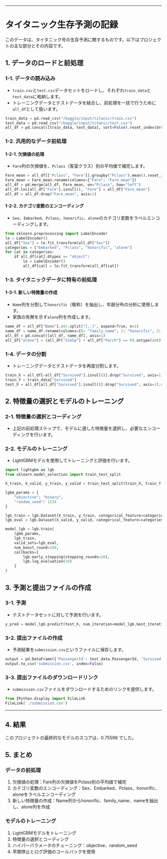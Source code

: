 
---

# タイタニック生存予測の記録

このデータは、タイタニック号の生存予測に関するものです。以下はプロジェクトの主な部分とその内容です。

## 1. データのロードと前処理

### 1-1. データの読み込み
- `train.csv`と`test.csv`データセットをロードし、それぞれ`train_data`と`test_data`に格納します。
- トレーニングデータとテストデータを結合し、前処理を一括で行うために`all_df`として扱います。

```python
train_data = pd.read_csv("/kaggle/input/titanic/train.csv")
test_data = pd.read_csv("/kaggle/input/titanic/test.csv")
all_df = pd.concat([train_data, test_data], sort=False).reset_index(drop=True)
```
### 1-2. 汎用的なデータ前処理
#### 1-2-1. 欠損値の処理
- `Fare`列の欠損値を、`Pclass`（客室クラス）別の平均値で補完します。

```python
Fare_mean = all_df[["Pclass", "Fare"]].groupby("Pclass").mean().reset_index()
Fare_mean = Fare_mean.rename(columns={"Fare": "Fare_mean"})
all_df = pd.merge(all_df, Fare_mean, on="Pclass", how="left")
all_df.loc[all_df["Fare"].isnull(), "Fare"] = all_df["Fare_mean"]
all_df = all_df.drop("Fare_mean", axis=1)
```
#### 1-2-2. カテゴリ変数のエンコーディング
- `Sex`、`Embarked`、`Pclass`、`honorific`、`alone`のカテゴリ変数をラベルエンコーディングします。

```python
from sklearn.preprocessing import LabelEncoder
le = LabelEncoder()
all_df["Sex"] = le.fit_transform(all_df["Sex"])
categories = ["Embarked", "Pclass", "honorific", "alone"]
for cat in categories:
    if all_df[cat].dtypes == "object":
        le = LabelEncoder()
        all_df[cat] = le.fit_transform(all_df[cat])
```
### 1-3. タイタニックデータに特有の前処理
#### 1-3-1. 新しい特徴量の作成
- `Name`列を分割して`honorific`（敬称）を抽出し、年齢分布の分析に使用します。
- 家族の有無を示す`alone`列を作成します。

```python
name_df = all_df["Name"].str.split("[,.]", expand=True, n=2)
name_df = name_df.rename(columns={0: "family_name", 1: "honorific", 2: "name"})
all_df = pd.concat([all_df, name_df], axis=1)
all_df["alone"] = (all_df["SibSp"] + all_df["Parch"] == 0).astype(int)
```

### 1-4. データの分割
- トレーニングデータとテストデータを再度分割します。

```python
train_X = all_df[~all_df["Survived"].isnull()].drop("Survived", axis=1).reset_index(drop=True)
train_Y = train_data["Survived"]
test_X = all_df[all_df["Survived"].isnull()].drop("Survived", axis=1).reset_index(drop=True)
```

## 2. 特徴量の選択とモデルのトレーニング

### 2-1. 特徴量の選択とコーディング
- 上記の前処理ステップで、モデルに適した特徴量を選択し、必要なエンコーディングを行います。

### 2-2. モデルのトレーニング
- LightGBMモデルを使用してトレーニングと評価を行います。

```python
import lightgbm as lgb
from sklearn.model_selection import train_test_split

X_train, X_valid, y_train, y_valid = train_test_split(train_X, train_Y, test_size=0.2)

lgbm_params = {
    "objective": "binary",
    "random_seed": 1234
}

lgh_train = lgb.Dataset(X_train, y_train, categorical_feature=categories)
lgb_eval = lgb.Dataset(X_valid, y_valid, categorical_feature=categories, reference=lgh_train)

model_lgb = lgb.train(
    lgbm_params,
    lgh_train,
    valid_sets=lgb_eval,
    num_boost_round=100,
    callbacks=[
        lgb.early_stopping(stopping_rounds=20),
        lgb.log_evaluation(10)
    ]
)
```

## 3. 予測と提出ファイルの作成

### 3-1. 予測
- テストデータセットに対して予測を行います。

```python
y_pred = model_lgb.predict(test_X, num_iteration=model_lgb.best_iteration)
```

### 3-2. 提出ファイルの作成
- 予測結果を`submission.csv`というファイルに保存します。

```python
output = pd.DataFrame({'PassengerId': test_data.PassengerId, 'Survived': np.round(y_pred).astype(int)})
output.to_csv('submission.csv', index=False)
```

### 3-3. 提出ファイルのダウンロードリンク
- `submission.csv`ファイルをダウンロードするためのリンクを提供します。

```python
from IPython.display import FileLink
FileLink('./submission.csv')
```

---
## 4. 結果

このプロジェクトの最終的なモデルのスコアは、0.75598 でした。

## 5. まとめ
### データの前処理
1. 欠損値の処理：Fare列の欠損値をPclass別の平均値で補完
2. カテゴリ変数のエンコーディング：Sex、Embarked、Pclass、honorific、aloneをラベルエンコーディング
3. 新しい特徴量の作成：Name列からhonorific、family_name、nameを抽出し、alone列を作成
### モデルのトレーニング
1. LightGBMモデルをトレーニング
2. 特徴量の選択とコーディング
3. ハイパーパラメータのチューニング：objective、random_seed
4. 早期停止とログ評価のコールバックを使用
